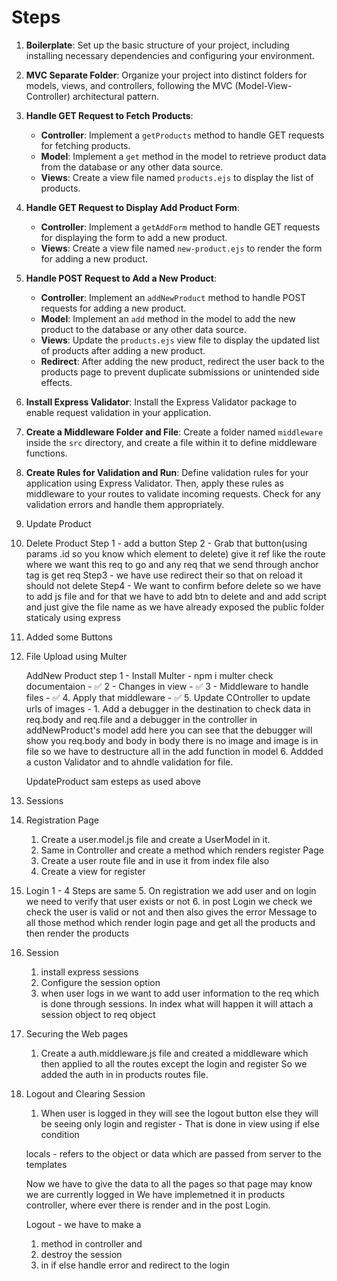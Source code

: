 # Steps

1. **Boilerplate**: Set up the basic structure of your project, including installing necessary dependencies and configuring your environment.

2. **MVC Separate Folder**: Organize your project into distinct folders for models, views, and controllers, following the MVC (Model-View-Controller) architectural pattern.

3. **Handle GET Request to Fetch Products**:
    - **Controller**: Implement a `getProducts` method to handle GET requests for fetching products.
    - **Model**: Implement a `get` method in the model to retrieve product data from the database or any other data source.
    - **Views**: Create a view file named `products.ejs` to display the list of products.

4. **Handle GET Request to Display Add Product Form**:
    - **Controller**: Implement a `getAddForm` method to handle GET requests for displaying the form to add a new product.
    - **Views**: Create a view file named `new-product.ejs` to render the form for adding a new product.

5. **Handle POST Request to Add a New Product**:
    - **Controller**: Implement an `addNewProduct` method to handle POST requests for adding a new product.
    - **Model**: Implement an `add` method in the model to add the new product to the database or any other data source.
    - **Views**: Update the `products.ejs` view file to display the updated list of products after adding a new product.
    - **Redirect**: After adding the new product, redirect the user back to the products page to prevent duplicate submissions or unintended side effects.

6. **Install Express Validator**: Install the Express Validator package to enable request validation in your application.

7. **Create a Middleware Folder and File**: Create a folder named `middleware` inside the `src` directory, and create a file within it to define middleware functions.

8. **Create Rules for Validation and Run**: Define validation rules for your application using Express Validator. Then, apply these rules as middleware to your routes to validate incoming requests. Check for any validation errors and handle them appropriately.

9. Update Product

10. Delete Product 
   Step 1 - add a button
   Step 2 - Grab that button(using params .id so you know which element to delete) give it ref like the route where we want this req to go and any req that we send through  anchor tag is get req 
Step3 - we have use redirect their so that on reload it should not delete 
Step4 - We want to confirm before delete so we have to add js file and for that we have to add btn to delete and and add script and just give the file name as we have already exposed the public folder staticaly using express

11. Added some Buttons

12. File Upload using Multer

    AddNew Product
    step 1 - Install Multer - npm i multer check documentaion - ✅
    2 - Changes in view - ✅
    3 - Middleware to handle files - ✅
    4. Apply that middleware - ✅ 
    5. Update COntroller to update urls of images - 1. Add a debugger in the destination to check data in req.body and req.file and a debugger in the controller in addNewProduct's model add here you can see that the debugger will show you req.body and body in body there is no image and image is in file so we have to destructure all in the add function in model
    6. Addded a custon Validator and to ahndle validation for file.

    UpdateProduct sam esteps as used above

12. Sessions 

13. Registration Page
    1. Create a user.model.js file  and create a UserModel in it.
    2. Same in Controller and  create a method which renders register Page
    3. Create a user route file and in use it from index file also 
    4. Create a view for register 

14. Login
    1 - 4 Steps are same 
    5. On registration we add user and on login we need to verify that user exists or not
    6. in post Login we check we check the user is valid or not and then also gives the error Message to all those method which render login page and get all the products and then render the products

15. Session 
    1. install express sessions
    2. Configure the session option
    3. when user logs in we want to add user information to the req which is done through sessions. In index what will happen it will attach a session object to req object

16. Securing the Web pages
    1. Create a auth.middleware.js file and created a middleware which then applied to all the routes except the login and register
    So we added the auth in in products routes file.

17. Logout and Clearing Session
    1. When user is logged in they will see the logout button else they will be seeing only login and register - That is done in view using if else condition

    locals - refers to the object or data which are passed from server to the templates 

    Now we have to give the data to all the pages so that page may know we are currently logged in
    We have implemetned it in products controller, where ever there is render and in the post Login.

    Logout - we have to make a 
    1. method in controller and 
    2. destroy the session 
    3. in if else handle error and redirect to the login



    